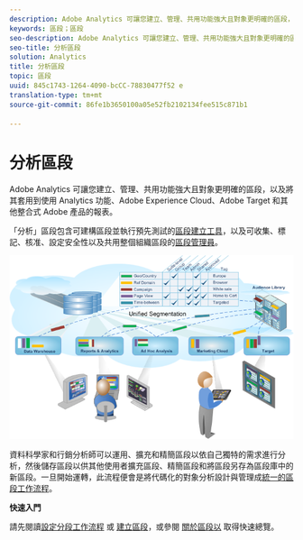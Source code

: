 ```yaml
---
description: Adobe Analytics 可讓您建立、管理、共用功能強大且對象更明確的區段，以及將其套用到使用 Analytics 功能、Adobe Experience Cloud、Adobe Target 和其他整合式 Adobe 產品的報表。
keywords: 區段；區段
seo-description: Adobe Analytics 可讓您建立、管理、共用功能強大且對象更明確的區段，以及將其套用到使用 Analytics 功能、Adobe Experience Cloud、Adobe Target 和其他整合式 Adobe 產品的報表。
seo-title: 分析區段
solution: Analytics
title: 分析區段
topic: 區段
uuid: 845c1743-1264-4090-bcCC-78830477f52 e
translation-type: tm+mt
source-git-commit: 86fe1b3650100a05e52fb2102134fee515c871b1

---
```



# 分析區段

Adobe Analytics 可讓您建立、管理、共用功能強大且對象更明確的區段，以及將其套用到使用 Analytics 功能、Adobe Experience Cloud、Adobe Target 和其他整合式 Adobe 產品的報表。

「分析」區段包含可建構區段並執行預先測試的[區段建立工具](../../components/c-segmentation/c-segmentation-workflow/seg-workflow.md#concept_BD4C17B01C5B4E378D0C14C852D055D4)，以及可收集、標記、核准、設定安全性以及共用整個組織區段的[區段管理員](../../components/c-segmentation/c-segmentation-workflow/seg-workflow.md#section_7FDCD12949BE4741A402DB83AB7B37DF)。

![](assets/seg__overview.png)

資料科學家和行銷分析師可以運用、擴充和精簡區段以依自己獨特的需求進行分析，然後儲存區段以供其他使用者擴充區段、精簡區段和將區段另存為區段庫中的新區段。一旦開始運轉，此流程便會是將代碼化的對象分析設計與管理成[統一的區段工作流程](../../components/c-segmentation/c-segmentation-workflow/seg-workflow.md#concept_6D2E1A72A3AD4EBBB9135094F2D9DEDF)。

**快速入門**

請先閱讀[設定分段工作流程](../../components/c-segmentation/c-segmentation-workflow/seg-workflow.md#concept_6D2E1A72A3AD4EBBB9135094F2D9DEDF) 或 [建立區段](../../components/c-segmentation/c-segmentation-workflow/seg-build.md#concept_BD4C17B01C5B4E378D0C14C852D055D4)，或參閱 [關於區段以](../../components/c-segmentation/seg-overview.md#concept_82653C7E29FE49F5A4B5E5E93B0A6399) 取得快速總覽。
